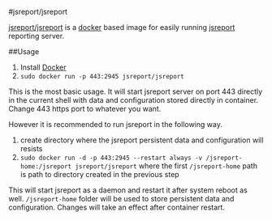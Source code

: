 #jsreport/jsreport

[jsreport/jsreport](https://registry.hub.docker.com/u/jsreport/jsreport/)  is a [docker](https://www.docker.com/) based image for easily running [jsreport](http://jsreport.net) reporting server.

##Usage

1. Install [Docker](https://www.docker.com/)
2. `sudo docker run -p 443:2945 jsreport/jsreport`

This is the most basic usage. It will start jsreport server on port 443 directly in the current shell with data and configuration stored directly in container. Change 443 https port to whatever you want.

However it is recommended to run jsreport in the following way.

1. create directory where the jsreport persistent data and configuration will resists
2. `sudo docker run -d -p 443:2945 --restart always -v /jsreport-home:/jsreport jsreport/jsreport`  where the first `/jsreport-home` path is path to directory created in the previous step

This will start jsreport as a daemon and restart it after system reboot as well.  `/jsreport-home` folder will be used to store persistent data and configuration. Changes will take an effect after container restart.